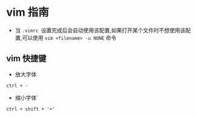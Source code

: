 # vim 指南

- 当 `.vimrc `设置完成后会自动使用该配置,如果打开某个文件时不想使用该配置,可以使用 `vim <filename> -u NONE` 命令
## vim 快捷键
- 放大字体
```
ctrl + -
```
- 缩小字体`
```
ctrl + shift + '+'
```
